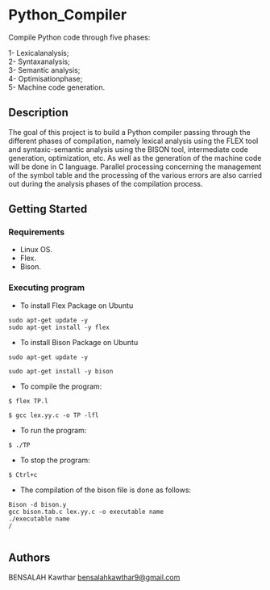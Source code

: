 # Python_Compiler

Compile Python code through five phases:

 1- Lexicalanalysis;  
 2- Syntaxanalysis;  
 3- Semantic analysis;  
 4- Optimisationphase;  
 5- Machine code generation.


## Description

The goal of this project is to build a Python compiler passing through the different phases
of compilation, namely lexical analysis using the FLEX tool and syntaxic-semantic analysis
using the BISON tool, intermediate code generation, optimization, etc.
As well as the generation of the machine code will be done in C language.
Parallel processing concerning the management of the symbol table and the
processing of the various errors are also carried out during the analysis phases of the
compilation process.


## Getting Started

### Requirements

* Linux OS.
* Flex.
* Bison.

### Executing program

* To install Flex Package on Ubuntu   
```
sudo apt-get update -y    
sudo apt-get install -y flex  
```

* To install Bison Package on Ubuntu   

```
sudo apt-get update -y  

sudo apt-get install -y bison  
```

* To compile the program:   
```
$ flex TP.l  

$ gcc lex.yy.c -o TP -lfl  
```
                  
* To run the program:  
```
$ ./TP 
```
 
* To stop the program: 
```
$ Ctrl+c 
```
 
* The compilation of the bison file is done as follows:   
```
Bison -d bison.y  
gcc bison.tab.c lex.yy.c -o executable name   
./executable name  
/  
 
```

## Authors

BENSALAH Kawthar 
bensalahkawthar9@gmail.com

